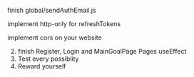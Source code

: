 

finish global/sendAuthEmail.js

implement http-only for refreshTokens

implement cors on your website



2. finish Register, Login and MainGoalPage Pages useEffect
3. Test every possiblity
4. Reward yourself




